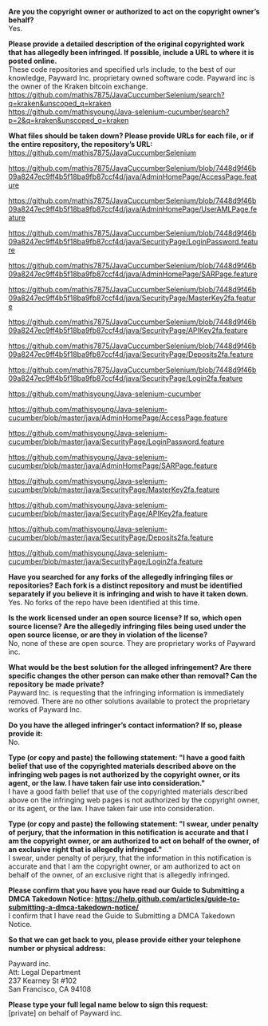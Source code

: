 **Are you the copyright owner or authorized to act on the copyright owner’s behalf?**   
Yes.  
  
**Please provide a detailed description of the original copyrighted work that has allegedly been infringed. If possible, include a URL to where it is posted online.**   
These code repositories and specified urls include, to the best of our knowledge, Payward Inc. proprietary owned software code. Payward inc is the owner of the Kraken bitcoin exchange.   
https://github.com/mathis7875/JavaCuccumberSelenium/search?q=kraken&unscoped_q=kraken   
https://github.com/mathisyoung/Java-selenium-cucumber/search?p=2&q=kraken&unscoped_q=kraken  
  
**What files should be taken down? Please provide URLs for each file, or if the entire repository, the repository’s URL:**   
https://github.com/mathis7875/JavaCuccumberSelenium  
  
https://github.com/mathis7875/JavaCuccumberSelenium/blob/7448d9f46b09a8247ec9ff4b5f18ba9fb87ccf4d/java/AdminHomePage/AccessPage.feature  
  
https://github.com/mathis7875/JavaCuccumberSelenium/blob/7448d9f46b09a8247ec9ff4b5f18ba9fb87ccf4d/java/AdminHomePage/UserAMLPage.feature  
  
https://github.com/mathis7875/JavaCuccumberSelenium/blob/7448d9f46b09a8247ec9ff4b5f18ba9fb87ccf4d/java/SecurityPage/LoginPassword.feature  
  
https://github.com/mathis7875/JavaCuccumberSelenium/blob/7448d9f46b09a8247ec9ff4b5f18ba9fb87ccf4d/java/AdminHomePage/SARPage.feature  
  
https://github.com/mathis7875/JavaCuccumberSelenium/blob/7448d9f46b09a8247ec9ff4b5f18ba9fb87ccf4d/java/SecurityPage/MasterKey2fa.feature  
  
https://github.com/mathis7875/JavaCuccumberSelenium/blob/7448d9f46b09a8247ec9ff4b5f18ba9fb87ccf4d/java/SecurityPage/APIKey2fa.feature  
  
https://github.com/mathis7875/JavaCuccumberSelenium/blob/7448d9f46b09a8247ec9ff4b5f18ba9fb87ccf4d/java/SecurityPage/Deposits2fa.feature  
  
https://github.com/mathis7875/JavaCuccumberSelenium/blob/7448d9f46b09a8247ec9ff4b5f18ba9fb87ccf4d/java/SecurityPage/Login2fa.feature  
  
https://github.com/mathisyoung/Java-selenium-cucumber  
  
https://github.com/mathisyoung/Java-selenium-cucumber/blob/master/java/AdminHomePage/AccessPage.feature  
  
https://github.com/mathisyoung/Java-selenium-cucumber/blob/master/java/SecurityPage/LoginPassword.feature  
  
https://github.com/mathisyoung/Java-selenium-cucumber/blob/master/java/AdminHomePage/SARPage.feature  
  
https://github.com/mathisyoung/Java-selenium-cucumber/blob/master/java/SecurityPage/MasterKey2fa.feature  
  
https://github.com/mathisyoung/Java-selenium-cucumber/blob/master/java/SecurityPage/APIKey2fa.feature  
  
https://github.com/mathisyoung/Java-selenium-cucumber/blob/master/java/SecurityPage/Deposits2fa.feature  
  
https://github.com/mathisyoung/Java-selenium-cucumber/blob/master/java/SecurityPage/Login2fa.feature  
  
**Have you searched for any forks of the allegedly infringing files or repositories? Each fork is a distinct repository and must be identified separately if you believe it is infringing and wish to have it taken down.**   
Yes. No forks of the repo have been identified at this time.  
  
**Is the work licensed under an open source license? If so, which open source license? Are the allegedly infringing files being used under the open source license, or are they in violation of the license?**   
No, none of these are open source. They are proprietary works of Payward inc.  
  
**What would be the best solution for the alleged infringement? Are there specific changes the other person can make other than removal? Can the repository be made private?**   
Payward Inc. is requesting that the infringing information is immediately removed. There are no other solutions available to protect the proprietary works of Payward Inc.  
  
**Do you have the alleged infringer’s contact information? If so, please provide it:**   
No.  
  
**Type (or copy and paste) the following statement: "I have a good faith belief that use of the copyrighted materials described above on the infringing web pages is not authorized by the copyright owner, or its agent, or the law. I have taken fair use into consideration."**   
I have a good faith belief that use of the copyrighted materials described above on the infringing web pages is not authorized by the copyright owner, or its agent, or the law. I have taken fair use into consideration.  
  
**Type (or copy and paste) the following statement: "I swear, under penalty of perjury, that the information in this notification is accurate and that I am the copyright owner, or am authorized to act on behalf of the owner, of an exclusive right that is allegedly infringed."**   
I swear, under penalty of perjury, that the information in this notification is accurate and that I am the copyright owner, or am authorized to act on behalf of the owner, of an exclusive right that is allegedly infringed.  
  
**Please confirm that you have you have read our Guide to Submitting a DMCA Takedown Notice: https://help.github.com/articles/guide-to-submitting-a-dmca-takedown-notice/**   
I confirm that I have read the Guide to Submitting a DMCA Takedown Notice.  
  
**So that we can get back to you, please provide either your telephone number or physical address:**  
  
Payward inc.   
Att: Legal Department   
237 Kearney St #102   
San Francisco, CA 94108  
  
**Please type your full legal name below to sign this request:**   
[private] on behalf of Payward inc.  
